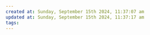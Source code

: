 ```yaml
---
created at: Sunday, September 15th 2024, 11:37:07 am
updated at: Sunday, September 15th 2024, 11:37:17 am
tags: 
---
```

